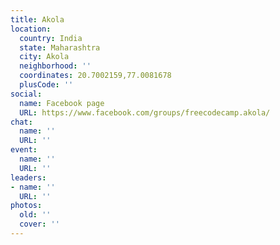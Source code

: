 ```yaml
---
title: Akola
location:
  country: India
  state: Maharashtra
  city: Akola
  neighborhood: ''
  coordinates: 20.7002159,77.0081678
  plusCode: ''
social:
  name: Facebook page
  URL: https://www.facebook.com/groups/freecodecamp.akola/
chat:
  name: ''
  URL: ''
event:
  name: ''
  URL: ''
leaders:
- name: ''
  URL: ''
photos:
  old: ''
  cover: ''
---
```

